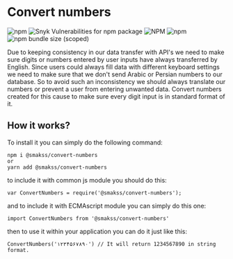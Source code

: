 # Convert numbers

![npm](https://img.shields.io/npm/v/@smakss/convert-numbers) ![Snyk Vulnerabilities for npm package](https://img.shields.io/snyk/vulnerabilities/npm/@smakss/convert-numbers) ![NPM](https://img.shields.io/npm/l/@smakss/convert-numbers) ![npm](https://img.shields.io/npm/dt/@smakss/convert-numbers) ![npm bundle size (scoped)](https://img.shields.io/bundlephobia/min/@smakss/convert-numbers)

Due to keeping consistency in our data transfer with API's we need to make sure digits or numbers entered by user inputs have always transferred by English. Since users could always fill data with different keyboard settings we need to make sure that we don't send Arabic or Persian numbers to our database. So to avoid such an inconsistency we should always translate our numbers or prevent a user from entering unwanted data. Convert numbers created for this cause to make sure every digit input is in standard format of it.

## How it works?

To install it you can simply do the following command:

```
npm i @smakss/convert-numbers
or
yarn add @smakss/convert-numbers
```

to include it with common js module you should do this:

```
var ConvertNumbers = require('@smakss/convert-numbers');
```

and to include it with ECMAscript module you can simply do this one:

```
import ConvertNumbers from '@smakss/convert-numbers'
```

then to use it within your application you can do it just like this:

```
ConvertNumbers('۱۲۳۴۵۶۷۸۹۰') // It will return 1234567890 in string format.
```
